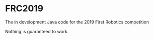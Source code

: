 # FRC2019

The in development Java code for the 2019 First Robotics competition

Nothing is guaranteed to work.

